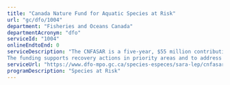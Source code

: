 ```yaml
---
title: "Canada Nature Fund for Aquatic Species at Risk"
url: "gc/dfo/1004"
department: "Fisheries and Oceans Canada"
departmentAcronym: "dfo"
serviceId: "1004"
onlineEndtoEnd: 0
serviceDescription: "The CNFASAR is a five-year, $55 million contribution program aimed at slowing the decline of aquatic species at risk in Canada through ecosystem and  multispecies approaches to recovery.  
The funding supports recovery actions in priority areas and to address priority threats."
serviceUrl: "https://www.dfo-mpo.gc.ca/species-especes/sara-lep/cnfasar-fnceap/index-eng.html"
programDescription: "Species at Risk"
---
```

